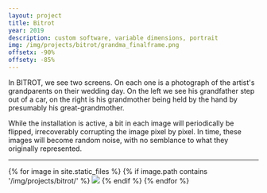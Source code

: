 ```yaml
---
layout: project
title: Bitrot
year: 2019
description: custom software, variable dimensions, portrait
img: /img/projects/bitrot/grandma_finalframe.png
offsetx: -90%
offsety: -85%
---
```


In BITROT, we see two screens. On each one is a photograph of the artist's grandparents on their wedding day. On the left we see his grandfather step out of a car, on the right is his grandmother being held by the hand by presumably his great-grandmother.

While the installation is active, a bit in each image will periodically be flipped, irrecoverably corrupting the image pixel by pixel. In time, these images will become random noise, with no semblance to what they originally represented.

<hr>

<div>
{% for image in site.static_files %}
  {% if image.path contains '/img/projects/bitrot/' %}
    <img class="projectimage" src="{{ site.baseurl }}{{ image.path }}">
  {% endif %}
{% endfor %}
</div>



